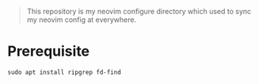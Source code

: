 > This repository is my neovim configure directory which used to sync my neovim config at everywhere.


# Prerequisite

```shell
sudo apt install ripgrep fd-find
```

